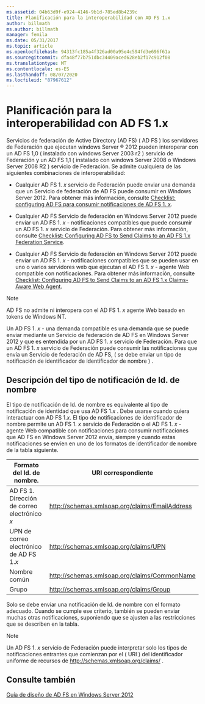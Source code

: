 ```yaml
---
ms.assetid: 04b63d9f-e924-4146-9b1d-785ed8b4239c
title: Planificación para la interoperabilidad con AD FS 1.x
author: billmath
ms.author: billmath
manager: femila
ms.date: 05/31/2017
ms.topic: article
ms.openlocfilehash: 94313fc185a4f326ad00a95e4c594fd3e696f61a
ms.sourcegitcommit: dfa48f77b751dbc34409aced628eb2f17c912f08
ms.translationtype: MT
ms.contentlocale: es-ES
ms.lasthandoff: 08/07/2020
ms.locfileid: "87967612"
---
```

# <a name="planning-for-interoperability-with-ad-fs-1x"></a>Planificación para la interoperabilidad con AD FS 1.x

Servicios de federación de Active Directory (AD FS) \( AD FS \) los servidores de Federación que ejecutan windows Server &reg; 2012 pueden interoperar con un AD FS 1,0 \( instalado con windows Server 2003 r2 \) servicio de Federación y un AD FS 1,1 \( instalado con windows Server 2008 o Windows Server 2008 R2 \) servicio de Federación. Se admite cualquiera de las siguientes combinaciones de interoperabilidad:

-   Cualquier AD FS 1. *x* servicio de Federación puede enviar una demanda que un Servicio de federación de AD FS puede consumir en Windows Server 2012. Para obtener más información, consulte [Checklist: configuring AD FS para consumir notificaciones de AD FS 1. x](../../ad-fs/deployment/Checklist--Configuring-AD-FS--to-Consume-Claims-from-AD-FS-1.x.md).

-   Cualquier AD FS Servicio de federación en Windows Server 2012 puede enviar un AD FS 1. *x* \- notificaciones compatibles que puede consumir un AD FS 1. *x* servicio de Federación. Para obtener más información, consulte [Checklist: Configuring AD FS to Send Claims to an AD FS 1.x Federation Service](../../ad-fs/deployment/Checklist--Configuring-AD-FS-to-Send-Claims-to-an-AD-FS-1.x-Federation-Service.md).

-   Cualquier AD FS Servicio de federación en Windows Server 2012 puede enviar un AD FS 1. *x* \- notificaciones compatibles que se pueden usar en uno o varios servidores web que ejecutan el AD FS 1. *x* \- agente Web compatible con notificaciones. Para obtener más información, consulte [Checklist: Configuring AD FS to Send Claims to an AD FS 1.x Claims-Aware Web Agent](../../ad-fs/deployment/Checklist--Configuring-AD-FS-to-Send-Claims-to-an-AD-FS-1.x-Claims-Aware-Web-Agent.md).

> [!NOTE]
> AD FS no admite ni interopera con el AD FS 1. *x* agente Web basado en tokens de Windows NT.

Un AD FS 1. *x* \- una demanda compatible es una demanda que se puede enviar mediante un Servicio de federación de AD FS en Windows Server 2012 y que es entendida por un AD FS 1. *x* servicio de Federación. Para que un AD FS 1. *x* servicio de Federación puede consumir las notificaciones que envía un Servicio de federación de AD FS, \( se debe enviar un tipo de notificación de identificador de identificador de nombre \) .

## <a name="understanding-the-name-id-claim-type"></a>Descripción del tipo de notificación de Id. de nombre
El tipo de notificación de Id. de nombre es equivalente al tipo de notificación de identidad que usa AD FS 1.*x* . Debe usarse cuando quiera interactuar con AD FS 1.*x*. El tipo de notificaciones de identificador de nombre permite un AD FS 1. *x* servicio de Federación o el AD FS 1. *x* \- agente Web compatible con notificaciones para consumir notificaciones que AD FS en Windows Server 2012 envía, siempre y cuando estas notificaciones se envíen en uno de los formatos de identificador de nombre de la tabla siguiente.


|      Formato del Id. de nombre.       |               URI correspondiente                |
|---------------------------|------------------------------------------------|
| AD FS 1. Dirección de correo electrónico *x* | http://schemas.xmlsoap.org/claims/EmailAddress |
|   UPN de correo electrónico de AD FS 1.*x*   |     http://schemas.xmlsoap.org/claims/UPN      |
|        Nombre común        |  http://schemas.xmlsoap.org/claims/CommonName  |
|           Grupo           |    http://schemas.xmlsoap.org/claims/Group     |

Solo se debe enviar una notificación de Id. de nombre con el formato adecuado. Cuando se cumple ese criterio, también se pueden enviar muchas otras notificaciones, suponiendo que se ajusten a las restricciones que se describen en la tabla.

> [!NOTE]
> Un AD FS 1. *x* servicio de Federación puede interpretar solo los tipos de notificaciones entrantes que comienzan por el \( URI \) del identificador uniforme de recursos de http://schemas.xmlsoap.org/claims/ .

## <a name="see-also"></a>Consulte también
[Guía de diseño de AD FS en Windows Server 2012](AD-FS-Design-Guide-in-Windows-Server-2012.md)
